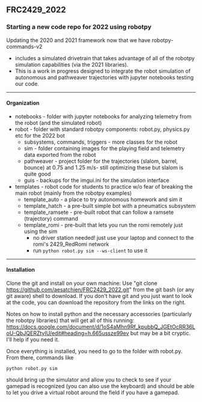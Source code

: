 ## FRC2429_2022

### Starting a new code repo for 2022 using robotpy
Updating the 2020 and 2021 framework now that we have robotpy-commands-v2
* includes a simulated drivetrain that takes advantage of all of the robotpy simulation capabilities (via the 2021 libraries).  
* This is a work in progress designed to integrate the robot simulation of autonomous and pathweaver trajectories with jupyter notebooks testing our code. 

---
#### Organization
* notebooks - folder with jupyter notebooks for analyzing telemetry from the robot (and the simulated robot)
* robot - folder with standard robotpy components: robot.py, physics.py etc for the 2022 bot
  * subsystems, commands, triggers - more classes for the robot
  * sim - folder containing images for the playing field and telemetry data exported from the robot
  * pathweaver - project folder for the trajectories (slalom, barrel, bounce) at 0.75 and 1.25 m/s- still optimizing these but slalom is quite good
  * guis - backups for the imgui.ini for the simulation interface
 * templates - robot code for students to practice w/o fear of breaking the main robot (mainly from the robotpy examples)
   * template_auto - a place to try autonomous homework and sim it
   * template_hatch - a pre-built simple bot with a pneumatics subsystem
   * template_ramsete - pre-built robot that can follow a ramsete (trajectory) command
   * template_romi - pre-built that lets you run the romi remotely just using the sim 
     * no driver station needed! just use your laptop and connect to the romi's 2429_RedRomi network
     * run `python robot.py sim --ws-client` to use it

---
#### Installation
Clone the git and install on your own machine:
Use "git clone https://github.com/aesatchien/FRC2429_2022.git" from the git bash (or any git aware) shell to download.  If you don't have git and you just want to look at the code, you can download the repository from the links on the right.

Notes on how to install python and the necessary accessories (particularly the robotpy libraries) that will get all of this running:
https://docs.google.com/document/d/1oS4aMhn9Rf_kpubbQ_JGEtOcRR36LoU-QbJQERZtyIU/edit#heading=h.665ussze99ev but may be a bit cryptic.  I'll help if you need it.

Once everything is installed, you need to go to the folder with robot.py.  From there, commands like

```python robot.py sim```

should bring up the simulator and allow you to check to see if your gamepad is recognized (you can also use the keyboard) and should be able to let you drive a virtual robot around the field if you have a gamepad. 
